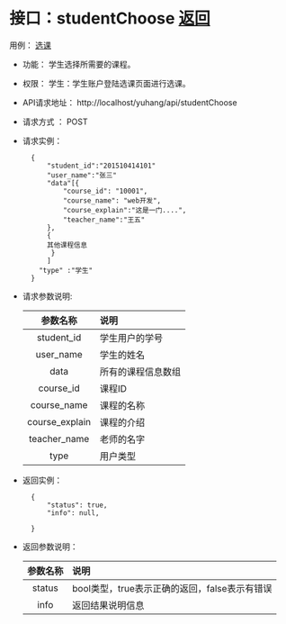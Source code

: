 # 接口：studentChoose [返回](../README.md)
用例： [选课](../用例/选课.md)

- 功能：
    学生选择所需要的课程。

- 权限：
    学生：学生账户登陆选课页面进行选课。

- API请求地址：
    http://localhost/yuhang/api/studentChoose

- 请求方式 ：
    POST

- 请求实例：

        {
            "student_id":"201510414101"
            "user_name":"张三"
            "data"[{
                "course_id": "10001",
                "course_name": "web开发",
                "course_explain":"这是一门....",
                "teacher_name":"王五"
            },
            {
            其他课程信息
             }
            ]
          "type" :"学生"
        }

- 请求参数说明:

  |参数名称|说明|
  |:---------:|:--------------------------------------------------------|
  |student_id|学生用户的学号|
  |user_name|学生的姓名|
  |data|所有的课程信息数组|
  |course_id|课程ID|
  |course_name|课程的名称|
  |course_explain|课程的介绍|
  |teacher_name|老师的名字|
  |type|用户类型|

- 返回实例：

        {
            "status": true,
            "info": null,

        }

- 返回参数说明：

  |参数名称|说明|
  |:---------:|:--------------------------------------------------------|
  |status|bool类型，true表示正确的返回，false表示有错误|
  |info|返回结果说明信息|